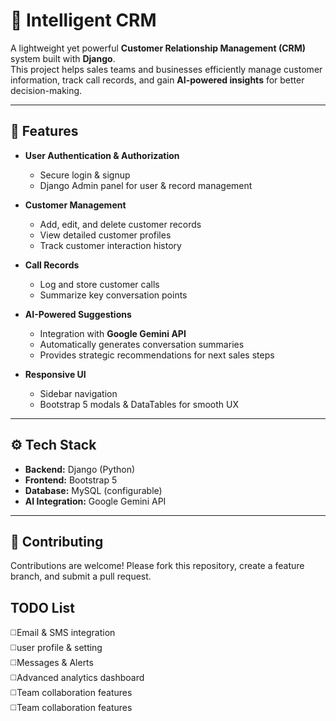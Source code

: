 # 🏢 Intelligent CRM

A lightweight yet powerful **Customer Relationship Management (CRM)** system built with **Django**.  
This project helps sales teams and businesses efficiently manage customer information, track call records, and gain **AI-powered insights** for better decision-making.

---

## 🚀 Features

- **User Authentication & Authorization**
  - Secure login & signup
  - Django Admin panel for user & record management

- **Customer Management**
  - Add, edit, and delete customer records
  - View detailed customer profiles
  - Track customer interaction history

- **Call Records**
  - Log and store customer calls
  - Summarize key conversation points

- **AI-Powered Suggestions**
  - Integration with **Google Gemini API**
  - Automatically generates conversation summaries
  - Provides strategic recommendations for next sales steps

- **Responsive UI**
  - Sidebar navigation
  - Bootstrap 5 modals & DataTables for smooth UX

---

## ⚙️ Tech Stack

- **Backend:** Django (Python)  
- **Frontend:** Bootstrap 5  
- **Database:** MySQL (configurable)  
- **AI Integration:** Google Gemini API  

---

## 🤝 Contributing

Contributions are welcome! Please fork this repository, create a feature branch, and submit a pull request.

## TODO List

◻️Email & SMS integration   
◻️user profile & setting   
◻️Messages & Alerts   
◻️Advanced analytics dashboard  
◻️Team collaboration features    
◻️Team collaboration features  
